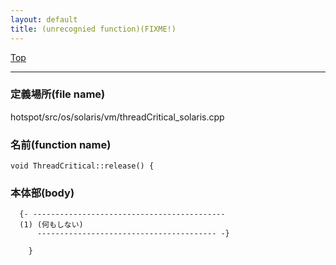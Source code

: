 ```yaml
---
layout: default
title: (unrecognied function)(FIXME!)
---
```

[Top](../index.html)

--- 
### 定義場所(file name)
hotspot/src/os/solaris/vm/threadCritical_solaris.cpp

### 名前(function name)
```
void ThreadCritical::release() {
```

### 本体部(body)
```
  {- -------------------------------------------
  (1) (何もしない)
      ---------------------------------------- -}

	}
	
```


